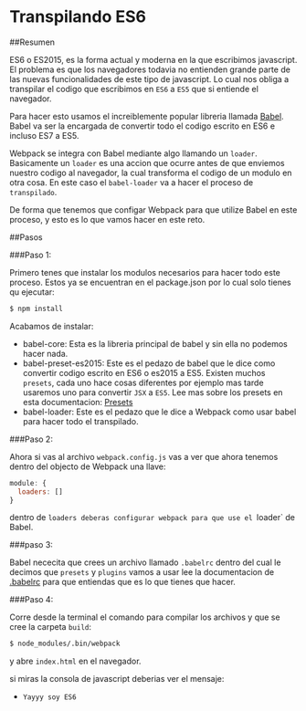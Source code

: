 # Transpilando ES6

##Resumen

ES6 o ES2015, es la forma actual y moderna en la que escribimos javascript. El problema es que los navegadores todavia no entienden grande parte de las nuevas funcionalidades de este tipo de javascript. Lo cual nos obliga a transpilar el codigo que escribimos en `ES6` a `ES5` que si entiende el navegador.

Para hacer esto usamos el increiblemente popular libreria llamada [Babel](https://babeljs.io/). Babel va ser la encargada de convertir todo el codigo escrito en ES6 e incluso ES7 a ES5.

Webpack se integra con Babel mediante algo llamando un `loader`. Basicamente un `loader` es una accion que ocurre antes de que enviemos nuestro codigo al navegador, la cual transforma el codigo de un modulo en otra cosa. En este caso el `babel-loader` va a hacer el proceso de `transpilado`.

De forma que tenemos que configar Webpack para que utilize Babel en este proceso, y esto es lo que vamos hacer en este reto.

##Pasos

###Paso 1:

Primero tenes que instalar los modulos necesarios para hacer todo este proceso. Estos ya se encuentran en el package.json por lo cual solo tienes qu ejecutar:

```bash
$ npm install
```

Acabamos de instalar:

- babel-core: Esta es la libreria principal de babel y sin ella no podemos hacer nada.
- babel-preset-es2015: Este es el pedazo de babel que le dice como convertir codigo escrito en ES6 o es2015 a ES5. Existen muchos `presets`, cada uno hace cosas diferentes por ejemplo mas tarde usaremos uno para convertir `JSX` a `ES5`. Lee mas sobre los presets en esta documentacion: [Presets](https://babeljs.io/docs/plugins/)
- babel-loader: Este es el pedazo que le dice a Webpack como usar babel para hacer todo el transpilado.

###Paso 2:

Ahora si vas al archivo `webpack.config.js` vas a ver que ahora tenemos dentro del objecto de Webpack una llave:

```javascript
module: {
  loaders: []
}
```

dentro de `loaders deberas configurar webpack para que use el `loader` de Babel.

###paso 3:

Babel nececita que crees un archivo llamado `.babelrc` dentro del cual le decimos que `presets` y `plugins` vamos a usar lee la documentacion de [.babelrc](https://babeljs.io/docs/usage/babelrc/) para que entiendas que es lo que tienes que hacer.

###Paso 4:

Corre desde la terminal el comando para compilar los archivos y que se cree la carpeta `build`:

```bash
$ node_modules/.bin/webpack
```
 y abre `index.html` en el navegador.

si miras la consola de javascript deberias ver el mensaje:

- `Yayyy soy ES6`



